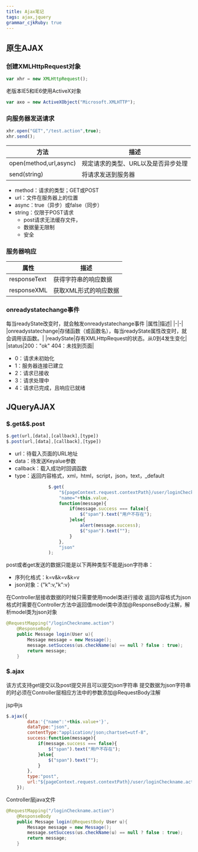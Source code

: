 ```yaml
---
title: Ajax笔记 
tags: ajax,jquery
grammar_cjkRuby: true
---
```

## 原生AJAX
### 创建XMLHttpRequest对象

``` javascript
var xhr = new XMLHttpRequest();
```
老版本IE5和IE6使用ActiveX对象

``` javascript
var axo = new ActiveXObject("Microsoft.XMLHTTP");
```
### 向服务器发送请求

``` javascript
xhr.open("GET","/test.action",true);
xhr.send();
```

| 方法                   | 描述 |
| ---------------------- | ---- |
| open(method,url,async) | 规定请求的类型、URL以及是否异步处理 |
| send(string)           | 将请求发送到服务器 |

- method：请求的类型；GET或POST
- url：文件在服务器上的位置
- async：true（异步）或false（同步）
- string：仅限于POST请求
	- post请求无法缓存文件，
	- 数据量无限制
	- 安全

### 服务器响应
|属性|描述|
|-|-|
|responseText|获得字符串的响应数据|
|responseXML|获取XML形式的响应数据|

### onreadystatechange事件
每当readyState改变时，就会触发onreadystatechange事件
|属性|描述|
|-|-|
|onreadystatechange|存储函数（或函数名），每当readyState属性改变时，就会调用该函数。|
|readyState|存有XMLHttpRequest的状态。从0到4发生变化|
|status|200："ok" 404：未找到页面|

 - 0：请求未初始化
 - 1：服务器连接已建立
 - 2：请求已接收
 - 3：请求处理中
 - 4：请求已完成，且响应已就绪

## JQueryAJAX

### $.get&$.post

``` javascript
$.get(url,[data],[callback],[type])
$.post(url,[data],[callback],[type])
```
 - url：待载入页面的URL地址
 - data：待发送Keyalue参数
 - callback：载入成功时回调函数
 - type：返回内容格式，xml，html，script，json，text，_default

``` javascript
				$.get(
    				"${pageContext.request.contextPath}/user/loginCheckname.action",
    				"name="+this.value,
    				function(message){
    					if(message.success === false){
    						$("span").text("用户不存在");
    					}else{
    						alert(message.success);
    						$("span").text("");
    					}
    				},
    				"json"
				);
```
post或者get发送的数据只能是以下两种类型不能是json字符串：

 - 序列化格式：k=v&k=v&k=v
 - json对象：{"k":v,"k":v}

在Controller层接收数据的时候只需要使用model类进行接收
返回内容格式为json格式时需要在Controller方法中返回值model类中添加@ResponseBody注解，解析model类为json对象

``` java
@RequestMapping("/loginCheckname.action")
	@ResponseBody
	public Message login(User u){
		Message message = new Message();
		message.setSuccess(us.checkName(u) == null ? false : true);
		return message;
	}
```
### $.ajax

该方式支持get提交以及post提交并且可以提交json字符串
提交数据为json字符串的时必须在Controller层相应方法中的参数添加@RequestBody注解

jsp中js
``` javascript
$.ajax({
		data:'{"name":'+this.value+'}',
		dataType:"json",
		contentType:"application/json;chartset=utf-8",
		success:function(message){
			if(message.success === false){
				$("span").text("用户不存在");
			}else{
				$("span").text("");
			}
		},
		type:"post",
		url:"${pageContext.request.contextPath}/user/loginCheckname.action"
	});
```
Controller层java文件
``` java
@RequestMapping("/loginCheckname.action")
	@ResponseBody
	public Message login(@RequestBody User u){
		Message message = new Message();
		message.setSuccess(us.checkName(u) == null ? false : true);
		return message;
	}
```




